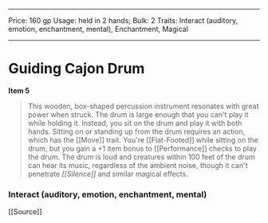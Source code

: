 
---
Price: 160 gp
Usage: held in 2 hands;
Bulk: 2
Traits: Interact (auditory, emotion, enchantment, mental), Enchantment, Magical

---

# Guiding Cajon Drum

**Item 5**

> This wooden, box-shaped percussion instrument resonates with great power when struck. The drum is large enough that you can't play it while holding it. Instead, you sit on the drum and play it with both hands. Sitting on or standing up from the drum requires an action, which has the [[Move]] trait. You're [[Flat-Footed]] while sitting on the drum, but you gain a +1 item bonus to [[Performance]] checks to play the drum. The drum is loud and creatures within 100 feet of the drum can hear its music, regardless of the ambient noise, though it can't penetrate *[[Silence]]* and similar magical effects.

### Interact (auditory, emotion, enchantment, mental)    

[[Source]]
